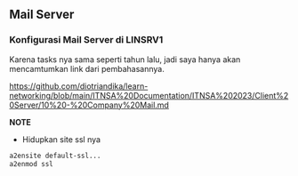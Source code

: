 ## Mail Server
### Konfigurasi Mail Server di LINSRV1
Karena tasks nya sama seperti tahun lalu, jadi saya hanya akan mencamtumkan link dari pembahasannya.

https://github.com/diotriandika/learn-networking/blob/main/ITNSA%20Documentation/ITNSA%202023/Client%20Server/10%20-%20Company%20Mail.md

**NOTE**
- Hidupkan site ssl nya
```bash
a2ensite default-ssl...
a2enmod ssl
```
